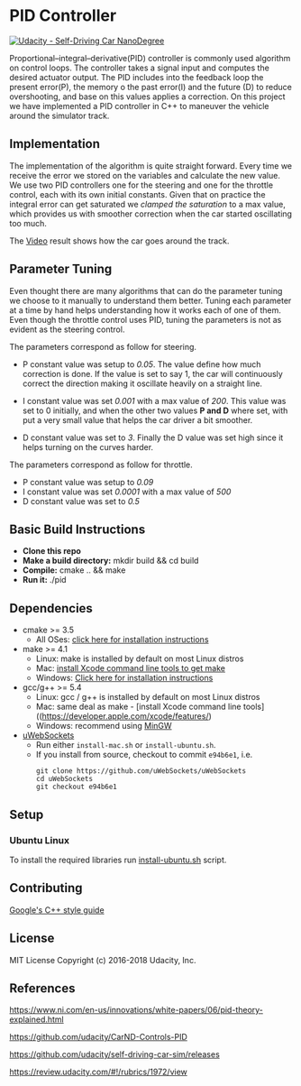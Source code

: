 # PID Controller
[![Udacity - Self-Driving Car NanoDegree](https://s3.amazonaws.com/udacity-sdc/github/shield-carnd.svg)](http://www.udacity.com/drive)

Proportional–integral–derivative(PID) controller is commonly used algorithm on control loops. The controller takes a
signal input and computes the desired actuator output. The PID includes into the feedback loop the present error(P), the 
memory o the past error(I) and the future (D) to reduce overshooting, and base on this values applies a correction.
On this project we have implemented a PID controller in C++ to maneuver the vehicle around the simulator track. 


## Implementation
The implementation of the algorithm is quite straight forward. Every time we receive the error we stored on
the variables and calculate the new value. We use two PID controllers one for the steering and one for the throttle
control, each with its own initial constants. Given that on practice the integral error can get saturated we *clamped 
the saturation* to a max value, which provides us with smoother correction when the car started oscillating too much.  

The [Video](https://youtu.be/Tuj7dfj4P0c) result shows how the car goes around the track.

## Parameter Tuning
Even thought there are many algorithms that can do the parameter tuning we choose to it manually to understand them 
better. Tuning each parameter at a time by hand helps understanding how it works each of one of them. Even though the
throttle control uses PID, tuning the parameters is not as evident as the steering control.

The parameters correspond as follow for steering.

- P constant value was setup to *0.05*. The value define how much correction is done. If the value is set to say 1,
  the car will continuously correct the direction making it oscillate heavily on a straight line.
  
- I constant value was set *0.001* with a max value of *200*. This value was set to 0 initially, and when the 
  other two values **P and D** where set, with put a very small value that helps the car driver a bit smoother.
  
- D constant value was set to *3*. Finally the D value was set high since it helps turning on the curves harder.
  
The parameters correspond as follow for throttle.

- P constant value was setup to *0.09*
- I constant value was set *0.0001* with a max value of *500*
- D constant value was set to *0.5*

## Basic Build Instructions
- **Clone this repo**
- **Make a build directory:** mkdir build && cd build
- **Compile:** cmake .. && make
- **Run it:** ./pid

## Dependencies

* cmake >= 3.5
    * All OSes: [click here for installation instructions](https://cmake.org/install/)
* make >= 4.1
    * Linux: make is installed by default on most Linux distros
    * Mac: [install Xcode command line tools to get make](https://developer.apple.com/xcode/features/)
    * Windows: [Click here for installation instructions](http://gnuwin32.sourceforge.net/packages/make.htm)
* gcc/g++ >= 5.4
    * Linux: gcc / g++ is installed by default on most Linux distros
    * Mac: same deal as make - [install Xcode command line tools]((https://developer.apple.com/xcode/features/)
    * Windows: recommend using [MinGW](http://www.mingw.org/)
* [uWebSockets](https://github.com/uWebSockets/uWebSockets)
    * Run either `install-mac.sh` or `install-ubuntu.sh`.
    * If you install from source, checkout to commit `e94b6e1`, i.e.
      ```
      git clone https://github.com/uWebSockets/uWebSockets 
      cd uWebSockets
      git checkout e94b6e1

## Setup
### Ubuntu Linux
To install the required libraries run [install-ubuntu.sh](install-ubuntu.sh) script.

## Contributing
[Google's C++ style guide](https://google.github.io/styleguide/cppguide.html)

## License
MIT License Copyright (c) 2016-2018 Udacity, Inc.


## References
https://www.ni.com/en-us/innovations/white-papers/06/pid-theory-explained.html

https://github.com/udacity/CarND-Controls-PID

https://github.com/udacity/self-driving-car-sim/releases

https://review.udacity.com/#!/rubrics/1972/view
